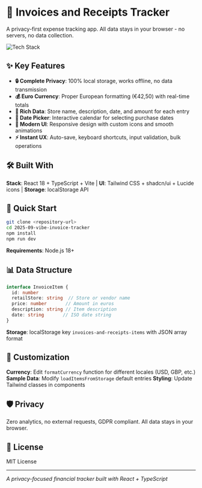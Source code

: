 # 📄 Invoices and Receipts Tracker

A privacy-first expense tracking app. All data stays in your browser - no servers, no data collection.

![Tech Stack](https://img.shields.io/badge/React%20%7C%20TypeScript%20%7C%20Tailwind%20%7C%20shadcn%2Fui-blue)

## ✨ Key Features

- **🔒 Complete Privacy**: 100% local storage, works offline, no data transmission
- **💰 Euro Currency**: Proper European formatting (€42,50) with real-time totals
- **📝 Rich Data**: Store name, description, date, and amount for each entry
- **📅 Date Picker**: Interactive calendar for selecting purchase dates
- **🎨 Modern UI**: Responsive design with custom icons and smooth animations
- **⚡ Instant UX**: Auto-save, keyboard shortcuts, input validation, bulk operations

## 🛠️ Built With

**Stack**: React 18 + TypeScript + Vite | **UI**: Tailwind CSS + shadcn/ui + Lucide icons | **Storage**: localStorage API

## 🚀 Quick Start

```bash
git clone <repository-url>
cd 2025-09-vibe-invoice-tracker
npm install
npm run dev
```

**Requirements**: Node.js 18+

## 📊 Data Structure

```typescript
interface InvoiceItem {
  id: number
  retailStore: string  // Store or vendor name
  price: number       // Amount in euros
  description: string // Item description
  date: string       // ISO date string
}
```

**Storage**: localStorage key `invoices-and-receipts-items` with JSON array format

## 🔧 Customization

**Currency**: Edit `formatCurrency` function for different locales (USD, GBP, etc.)
**Sample Data**: Modify `loadItemsFromStorage` default entries
**Styling**: Update Tailwind classes in components

## 🛡️ Privacy

Zero analytics, no external requests, GDPR compliant. All data stays in your browser.

## 📄 License

MIT License

---
*A privacy-focused financial tracker built with React + TypeScript*
